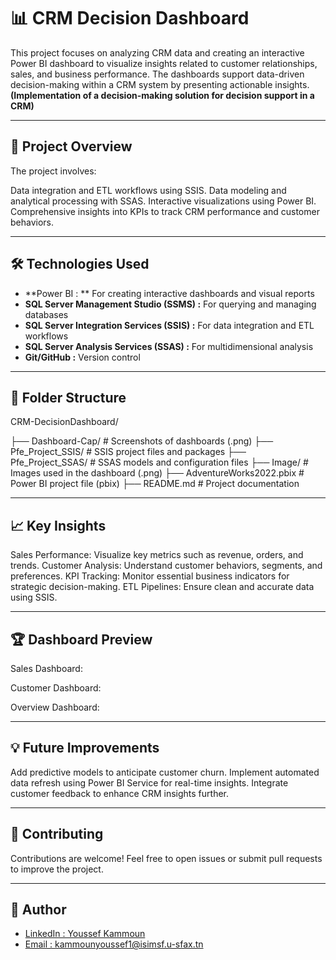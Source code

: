 # 📊 CRM Decision Dashboard

This project focuses on analyzing CRM data and creating an interactive Power BI dashboard to visualize insights related to customer relationships, sales, and business performance. The dashboards support data-driven decision-making within a CRM system by presenting actionable insights. **(Implementation of a decision-making solution for decision support in a CRM)**

---

## 🚀 Project Overview
The project involves:

Data integration and ETL workflows using SSIS.
Data modeling and analytical processing with SSAS.
Interactive visualizations using Power BI.
Comprehensive insights into KPIs to track CRM performance and customer behaviors.

---

## 🛠️ Technologies Used
- **Power BI : ** For creating interactive dashboards and visual reports
- **SQL Server Management Studio (SSMS) :** For querying and managing databases
- **SQL Server Integration Services (SSIS) :** For data integration and ETL workflows
- **SQL Server Analysis Services (SSAS) :** For multidimensional analysis
- **Git/GitHub :** Version control

- ---

## 📂 Folder Structure
CRM-DecisionDashboard/

├── Dashboard-Cap/ # Screenshots of dashboards (.png)
├── Pfe_Project_SSIS/ # SSIS project files and packages
├── Pfe_Project_SSAS/ # SSAS models and configuration files
├── Image/ # Images used in the dashboard (.png)
├── AdventureWorks2022.pbix # Power BI project file (pbix)
├── README.md # Project documentation

---

## 📈 Key Insights
Sales Performance: Visualize key metrics such as revenue, orders, and trends.
Customer Analysis: Understand customer behaviors, segments, and preferences.
KPI Tracking: Monitor essential business indicators for strategic decision-making.
ETL Pipelines: Ensure clean and accurate data using SSIS.

---

## 🏆 Dashboard Preview
Sales Dashboard:


Customer Dashboard:


Overview Dashboard:

---

## 💡 Future Improvements
Add predictive models to anticipate customer churn.
Implement automated data refresh using Power BI Service for real-time insights.
Integrate customer feedback to enhance CRM insights further.

---

## 🤝 Contributing
Contributions are welcome!
Feel free to open issues or submit pull requests to improve the project.

---

## 👤 Author
- [LinkedIn : Youssef Kammoun](https://www.linkedin.com/in/kammounyoussef)  
- [Email : kammounyoussef1@isimsf.u-sfax.tn](mailto:kammounyoussef1@isimsf.u-sfax.tn)
